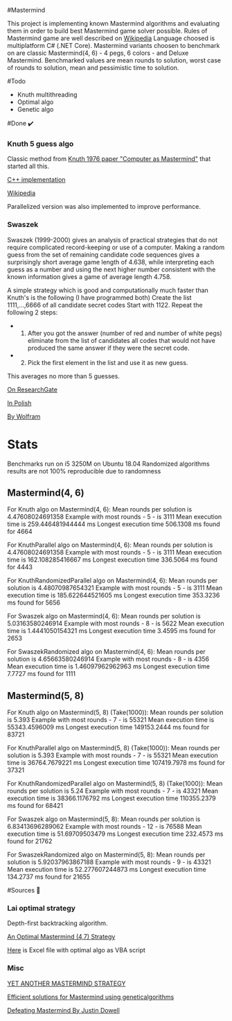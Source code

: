 #Mastermind

This project is implementing known Mastermind algorithms and evaluating them in order to build best Mastermind game solver possible.
Rules of Mastermind game are well described on [Wikipedia](https://en.wikipedia.org/wiki/Mastermind_(board_game)#Five-guess_algorithm)
Language choosed is multiplatform C# (.NET Core). Mastermind variants choosen to benchmark on are classic Mastermind(4, 6) - 4 pegs, 6 colors - and Deluxe Mastermind.
Benchmarked values are mean rounds to solution, worst case of rounds to solution, mean and pessimistic time to solution.

#Todo

- Knuth multithreading
- Optimal algo
- Genetic algo

#Done ✔️

### Knuth 5 guess algo

Classic method from [Knuth 1976 paper "Computer as Mastermind"](https://www.cs.uni.edu/~wallingf/teaching/cs3530/resources/knuth-mastermind.pdf) that started all this.

[C++ implementation](https://github.com/nattydredd/Mastermind-Five-Guess-Algorithm)

[Wikipedia](https://en.wikipedia.org/wiki/Mastermind_(board_game)#Five-guess_algorithm)

Parallelized version was also implemented to improve performance.

### Swaszek
Swaszek (1999-2000) gives an analysis of practical strategies that do not require complicated record-keeping or use of a computer. Making a random guess from the set of remaining candidate code sequences gives a surprisingly short average game length of 4.638, while interpreting each guess as a number and using the next higher number consistent with the known information gives a game of average length 4.758. 

A simple strategy which is good and computationally much faster than Knuth's is the following (I have programmed both)
Create the list 1111,...,6666 of all candidate secret codes
Start with 1122.
Repeat the following 2 steps:

* 1) After you got the answer (number of red and number of white pegs) eliminate from the list of candidates all codes that would not have produced the same answer if they were the secret code.

* 2) Pick the first element in the list and use it as new guess.

This averages no more than 5 guesses.

[On ResearchGate](https://www.researchgate.net/publication/268644635_The_mastermind_novice)

[In Polish](https://eduinf.waw.pl/inf/alg/001_search/0062.php)

[By Wolfram](http://mathworld.wolfram.com/Mastermind.html)

# Stats

Benchmarks run on i5 3250M on Ubuntu 18.04
Randomized algorithms results are not 100% reproducible due to randomness

## Mastermind(4, 6)

For Knuth algo on Mastermind(4, 6):
Mean rounds per solution is 4.47608024691358
Example with most rounds - 5 - is 3111
Mean execution time is 259.446481944444 ms
Longest execution time 506.1308 ms found for 4664

For KnuthParallel algo on Mastermind(4, 6):
Mean rounds per solution is 4.47608024691358
Example with most rounds - 5 - is 3111
Mean execution time is 162.108285416667 ms
Longest execution time 336.5064 ms found for 4443

For KnuthRandomizedParallel algo on Mastermind(4, 6):
Mean rounds per solution is 4.48070987654321
Example with most rounds - 5 - is 3111
Mean execution time is 185.622644521605 ms
Longest execution time 353.3236 ms found for 5656

For Swaszek algo on Mastermind(4, 6):
Mean rounds per solution is 5.03163580246914
Example with most rounds - 8 - is 5622
Mean execution time is 1.4441050154321 ms
Longest execution time 3.4595 ms found for 2653

For SwaszekRandomized algo on Mastermind(4, 6):
Mean rounds per solution is 4.65663580246914
Example with most rounds - 8 - is 4356
Mean execution time is 1.46097962962963 ms
Longest execution time 7.7727 ms found for 1111


## Mastermind(5, 8)


For Knuth algo on Mastermind(5, 8) (Take(1000)):
Mean rounds per solution is 5.393
Example with most rounds - 7 - is 55321
Mean execution time is 55343.4596009 ms
Longest execution time 149153.2444 ms found for 83721

For KnuthParallel algo on Mastermind(5, 8) (Take(1000)):
Mean rounds per solution is 5.393
Example with most rounds - 7 - is 55321
Mean execution time is 36764.7679221 ms
Longest execution time 107419.7978 ms found for 37321

For KnuthRandomizedParallel algo on Mastermind(5, 8) (Take(1000)):
Mean rounds per solution is 5.24
Example with most rounds - 7 - is 43321
Mean execution time is 38366.1176792 ms
Longest execution time 110355.2379 ms found for 68421

For Swaszek algo on Mastermind(5, 8):
Mean rounds per solution is 6.83413696289062
Example with most rounds - 12 - is 76588
Mean execution time is 51.69709503479 ms
Longest execution time 232.4573 ms found for 21762

For SwaszekRandomized algo on Mastermind(5, 8):
Mean rounds per solution is 5.92037963867188
Example with most rounds - 9 - is 43321
Mean execution time is 52.277607244873 ms
Longest execution time 134.2737 ms found for 21655


#Sources 🤔

### Lai optimal strategy
Depth-first backtracking algorithm.

[An Optimal Mastermind (4,7) Strategy](https://arxiv.org/pdf/1305.1010.pdf)

[Here](http://serkangur.freeservers.com) is Excel file with optimal algo as VBA script

### Misc
[YET ANOTHER MASTERMIND STRATEGY](http://www.philos.rug.nl/~barteld/master.pdf)

[Efficient solutions for Mastermind using geneticalgorithms](http://citeseerx.ist.psu.edu/viewdoc/download?doi=10.1.1.496.276&rep=rep1&type=pdf)

[Defeating Mastermind By Justin Dowell](http://mercury.webster.edu/aleshunas/Support%20Materials/Analysis/Dowelll%20-%20Mastermind%20v2-0.pdf)

